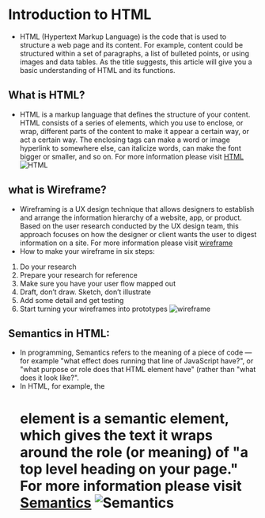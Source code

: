 # Introduction to HTML
* HTML (Hypertext Markup Language) is the code that is used to structure a web page and its content. For example, content could be structured within a set of paragraphs, a list of bulleted points, or using images and data tables. As the title suggests, this article will give you a basic understanding of HTML and its functions.
## What is HTML?
* HTML is a markup language that defines the structure of your content. HTML consists of a series of elements, which you use to enclose, or wrap, different parts of the content to make it appear a certain way, or act a certain way. The enclosing tags can make a word or image hyperlink to somewhere else, can italicize words, can make the font bigger or smaller, and so on. For more information please visit [HTML](https://developer.mozilla.org/en-US/docs/Learn/Getting_started_with_the_web/HTML_basics)
![HTML](https://advertisermirror.com/wp-content/uploads/2021/02/html-What-is-it.png)
## what is Wireframe?
* Wireframing is a UX design technique that allows designers to establish and arrange the information hierarchy of a website, app, or product. Based on the user research conducted by the UX design team, this approach focuses on how the designer or client wants the user to digest information on a site. For more information please visit [wireframe](https://careerfoundry.com/en/blog/ux-design/how-to-create-your-first-wireframe/)
* How to make your wireframe in six steps:
1. Do your research 
2. Prepare your research for reference
3. Make sure you have your user flow mapped out
4. Draft, don’t draw. Sketch, don’t illustrate
5. Add some detail and get testing
6. Start turning your wireframes into prototypes
![wireframe](https://miro.medium.com/max/800/1*ZvtdfRPAdFpf2av_bvqE6w.png)
## Semantics in HTML:
* In programming, Semantics refers to the meaning of a piece of code — for example "what effect does running that line of JavaScript have?", or "what purpose or role does that HTML element have" (rather than "what does it look like?".
* In HTML, for example, the <h1> element is a semantic element, which gives the text it wraps around the role (or meaning) of "a top level heading on your page." For more information please visit [Semantics](https://developer.mozilla.org/en-US/docs/Glossary/Semantics)
![Semantics](https://www.w3schools.com/html/img_sem_elements.gif)
